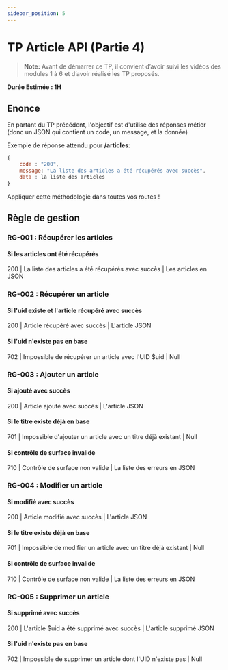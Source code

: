 ```yaml
---
sidebar_position: 5
---
```


# TP Article API (Partie 4)

> **Note:** Avant de démarrer ce TP, il convient d’avoir suivi les vidéos des modules 1 à 6 et d’avoir réalisé les TP proposés.

**Durée Estimée : 1H**

## Enonce

En partant du TP précédent, l'objectif est d'utilise des réponses métier (donc un JSON qui contient un code, un message, et la donnée)

Exemple de réponse attendu pour **/articles**: 

```js
{
    code : "200",
    message: "La liste des articles a été récupérés avec succès",
    data : la liste des articles
}
```

Appliquer cette méthodologie dans toutes vos routes !

## Règle de gestion

### RG-001 : Récupérer les articles

#### Si les articles ont été récupérés
200 | La liste des articles a été récupérés avec succès | Les articles en JSON

### RG-002 : Récupérer un article

#### Si l'uid existe et l'article récupéré avec succès
200 | Article récupéré avec succès | L'article JSON 

#### Si l'uid n'existe pas en base
702 | Impossible de récupérer un article avec l'UID $uid | Null

### RG-003 : Ajouter un article

#### Si ajouté avec succès
200 | Article ajouté avec succès | L'article JSON 

#### Si le titre existe déjà en base
701 | Impossible d'ajouter un article avec un titre déjà existant | Null

#### Si contrôle de surface invalide
710 | Contrôle de surface non valide | La liste des erreurs en JSON

### RG-004 : Modifier un article

#### Si modifié avec succès
200 | Article modifié avec succès | L'article JSON 

#### Si le titre existe déjà en base
701 | Impossible de modifier un article avec un titre déjà existant | Null

#### Si contrôle de surface invalide
710 | Contrôle de surface non valide | La liste des erreurs en JSON

### RG-005 : Supprimer un article

#### Si supprimé avec succès
200 | L'article $uid a été supprimé avec succès | L'article supprimé JSON 

#### Si l'uid n'existe pas en base
702 | Impossible de supprimer un article dont l'UID n'existe pas | Null